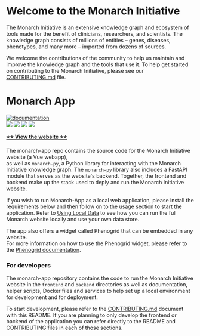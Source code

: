 # Welcome to the Monarch Initiative

The Monarch Initiative is an extensive knowledge graph and ecosystem of tools made for the benefit of clinicians, researchers, and scientists. The knowledge graph consists of millions of entities – genes, diseases, phenotypes, and many more – imported from dozens of sources.

We welcome the contributions of the community to help us maintain and improve the knowledge graph and the tools that use it. To help get started on contributing to the Monarch Initiative, please see our [CONTRIBUTING.md](./CONTRIBUTING.md) file.

# Monarch App

[![documentation](https://img.shields.io/badge/-Documentation-purple?logo=read-the-docs&logoColor=white&style=for-the-badge)](https://monarch-initiative.github.io/monarch-documentation/)  
![](https://github.com/monarch-initiative/monarch-app/actions/workflows/test-backend.yaml/badge.svg)
![](https://github.com/monarch-initiative/monarch-app/actions/workflows/test-frontend.yaml/badge.svg)
![](https://github.com/monarch-initiative/monarch-app/actions/workflows/deploy-documentation.yaml/badge.svg)
![](https://github.com/monarch-initiative/monarch-app/actions/workflows/build-image.yaml/badge.svg)

[**⭐️⭐️ View the website ⭐️⭐️**](https://next.monarchinitiative.org/)

The monarch-app repo contains the source code for the Monarch Initiative website (a Vue webapp),  
as well as `monarch-py`, a Python library for interacting with the Monarch Initiative knowledge graph. The `monarch-py` library also includes a FastAPI module that serves as the website's backend. Together, the frontend and backend make up the stack used to deply and run the Monarch Initiative website.

If you wish to run Monarch-App as a local web application, please install the requirements below and then follow on to the usage section to start the application. Refer to [Using Local Data](#using-local-data) to see how you can run the full Monarch website locally and use your own data store.

The app also offers a widget called Phenogrid that can be embedded in any website.  
For more information on how to use the Phenogrid widget, please refer to the [Phenogrid documentation](./frontend/PHENOGRID.md).

### For developers

The monarch-app repository contains the code to run the Monarch Initiative website in the `frontend` and `backend` directories as well as documentation, helper scripts, Docker files and services to help set up a local environment for development and for deployment.

To start development, please refer to the [CONTRIBUTING.md](./CONTRIBUTING.md) document with this README. If you are planning to only develop the frontend or backend of the application you can refer directly to the README and CONTRIBUTING files in each of those sections.
